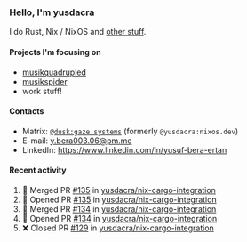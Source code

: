 ### Hello, I'm yusdacra

I do Rust, Nix / NixOS and [other stuff](https://gaze.systems/).

#### Projects I'm focusing on

- [musikquadrupled](https://github.com/yusdacra/musikquadrupled)
- [musikspider](https://github.com/yusdacra/musikspider)
- work stuff!

#### Contacts

- Matrix: [`@dusk:gaze.systems`](https://matrix.to/#/@dusk:gaze.systems) (formerly `@yusdacra:nixos.dev`)
- E-mail: y.bera003.06@pm.me
- LinkedIn: https://www.linkedin.com/in/yusuf-bera-ertan

#### Recent activity

<!--START_SECTION:activity-->
1. 🎉 Merged PR [#135](https://github.com/yusdacra/nix-cargo-integration/pull/135) in [yusdacra/nix-cargo-integration](https://github.com/yusdacra/nix-cargo-integration)
2. 💪 Opened PR [#135](https://github.com/yusdacra/nix-cargo-integration/pull/135) in [yusdacra/nix-cargo-integration](https://github.com/yusdacra/nix-cargo-integration)
3. 🎉 Merged PR [#134](https://github.com/yusdacra/nix-cargo-integration/pull/134) in [yusdacra/nix-cargo-integration](https://github.com/yusdacra/nix-cargo-integration)
4. 💪 Opened PR [#134](https://github.com/yusdacra/nix-cargo-integration/pull/134) in [yusdacra/nix-cargo-integration](https://github.com/yusdacra/nix-cargo-integration)
5. ❌ Closed PR [#129](https://github.com/yusdacra/nix-cargo-integration/pull/129) in [yusdacra/nix-cargo-integration](https://github.com/yusdacra/nix-cargo-integration)
<!--END_SECTION:activity-->
